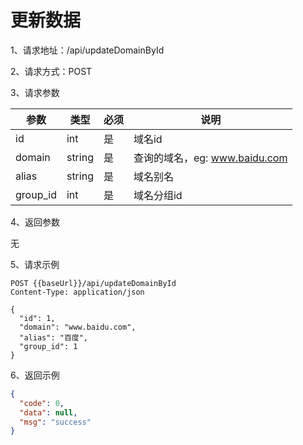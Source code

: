 # 更新数据

1、请求地址：/api/updateDomainById

2、请求方式：POST

3、请求参数

| 参数  | 类型   | 必须 | 说明 |
| -| - | - | - |
|id | int | 是 | 域名id
| domain | string | 是 | 查询的域名，eg: www.baidu.com
| alias | string | 是 | 域名别名
| group_id | int | 是 | 域名分组id

4、返回参数

无

5、请求示例

```
POST {{baseUrl}}/api/updateDomainById
Content-Type: application/json

{
  "id": 1,
  "domain": "www.baidu.com",
  "alias": "百度",
  "group_id": 1
}
```

6、返回示例

```json
{
  "code": 0,
  "data": null,
  "msg": "success"
}
```

